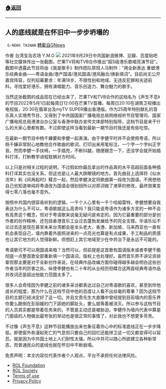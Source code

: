 ###  [:house:返回](README.md)
---


## 人的底线就是在怀旧中一步步坍塌的
` G-NEWS TAIWAN` [轉載自GNews](https://gnews.org/zh-hans/2695553/)

作者 台湾宝岛农场 Y.M.O
 ![](https://assets.gnews.org/wp-content/uploads/2022/06/image_1654806746.png) 
2021年9月29日中共国新浪微博、豆瓣、百度贴吧等社交媒体传出一张截图，芒果TV将和TVB合作推出“超S级港乐歌唱竞演节目”。截图中透露此节目将由《我是歌手》制作团队原班人马制作：“用全新表达 重塑港乐经典金曲——粤语金曲/港产国语/港风国语/港风融合/焕新填词”。目前尚无公开嘉宾阵容，仅列招募要求：年满18岁、不限性别和地域、无违反犯罪和劣迹前科。寻找爱好港乐，拥有演唱能力、音乐创造力、舞台魅力的歌手。
 
当然这张截图的成品现在已经出来了，芒果TV和TVB合作的这档名为《声生不息》的节目2022年5月1日起每周日12:00在芒果TV首播，每周日20:10在湖南卫视播出电视版，20:30在翡翠台及myTV SUPER播出香港版。作为25周年特别献礼的音乐真人实境秀节目，又得到了中共国国家广播电视总局网络视听节目管理司、国家广播电视总局港澳台办公室与香港中联办宣传文体部特别指导，这档节目是来干什么的大家心里都有数。不过即使这样当看到最新一期节目时我还是有些吃惊。
 
在最新一期节目中杨千嬅要和李健一起表演。由于李健平时并不会使用粤语，所以杨千嬅非常耐心地教他合作歌曲的歌词，打印出来用笔标注，一个字一个字纠正字音。然而李健一手扶椅，一手插兜，不断抖腿，随便跟念一下，还没学会就开始插科打诨，打断教学进程耽搁对方时间。
 
以上只是对相关过程的说明，不过假如你最后拿出的作品真的水平高超前面各种插科打诨其实也没关系，但这也是让人最大跌眼镜的地方。首先曲目上选择将《似水流年》和《风再起时》糅合一起，然后李健决定将歌曲第一段改为国语。不用想他自己也知道单纯将粤语改为国语会很别扭所以对原词做了潦草的修改，最终效果变得七零八落也毫不意外。
 
按照中共国内很容易听到的逻辑，一千个人心里有一千个哈姆雷特，李健想要自我表达为什么不可以，粤语歌就这么高贵吗？我只能说粤语作为诸多方言的一种不会有高贵这个概念，但对于粤语歌来说毫无疑问是肯定的。因为它最重要的部分是创作者的创作精神，还包括香港音乐工业过去蓬勃发展给予的完全支撑。华语乐坛不论过去还是现在甚至未来台湾都会是龙头老大，香港、新加坡、马来西亚也一直有机会表现自己，墙内靠着外面照进来的一点亮光也算是有点成果，手工制品的质感也让其它地方的人觉得新鲜。但想赶上其它地域至少在中共治下是永远不可能的。
 
粤语歌可不可以用国语来唱？当然可以，但前提是这首歌有国语版本或者李健干脆彻底一点整首歌全部重新填一个国语词，版权上也处理好。虽然音乐界不讲论资排辈但那主要是对于全新创作来说，在经典作品改编方面你碰得越多越会明白这些创作者当年的厉害之处。纵使李健也有二十年的从业经历但糅合这两首经典粤语作品并改词还是超出他能力范围太多了。
 
很多人会奇怪因为李健之前的诸多采访都表达过自己对粤语歌的喜欢，甚至到伴他成长的程度，那为什么在这档节目中他的态度让人看不出丝毫的尊重？因为这档节目的主题已经决定好了这一切。并且文贵先生大直播中曾经提到目前墙内的音乐界你要么跪倒在彭丽媛的门下舔她的脚趾头，要么就等着被消灭。所以参与这档节目的人员其实都是带着任务来的，不管是主动还是被胁迫。李健作为墙内代表中算是门面级的人物做出最夸张的举动也是很正常的事情了，对此我也不想更多苛责。
 
不过像《声生不息》这种节目能播放出来也象征着你心中的标准底线正在一步步降低。即使窗外弥漫起死亡的气息但只要自己的回忆还能捍卫这一切又都变得可以容忍。就是因为中共国土地上人们耐性太强，所以中共可以随心所欲建立各种新常态，而普通民众的底线也就在怀旧中不断崩塌。

免责声明：本文内容仅代表作者个人观点，平台不承担任何法律风险。
  
- [ROL Foundation](https://rolfoundation.org/)
- [ROL Society](https://rolsociety.org/)
- [Terms of use](https://gnews.org/terms-of-use-3/)
- [Privacy Policy](https://gnews.org/privacy-policy/)
